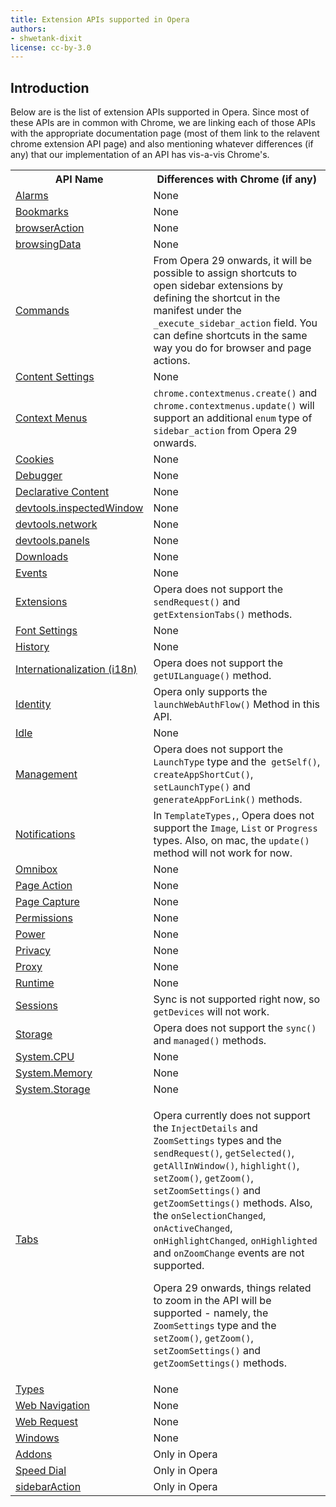 ```yaml
---
title: Extension APIs supported in Opera
authors:
- shwetank-dixit
license: cc-by-3.0
---
```


## Introduction

Below are is the list of extension APIs supported in Opera. Since most of these APIs are in common with Chrome, we are linking each of those APIs with the appropriate documentation page (most of them link to the relavent chrome extension API page) and also mentioning whatever differences (if any) that our implementation of an API has vis-a-vis Chrome's.


<table>
	<tbody>
		<tr>
			<th>API Name</th>
			<th>Differences with Chrome (if any)</th>
		</tr>
		<tr>
			<td><a href="https://developer.chrome.com/apps/alarms">Alarms</a></td>
			<td>None</td>
		</tr>
		<tr>
			<td><a href="https://developer.chrome.com/extensions/bookmarks">Bookmarks</a></td>
			<td>None</td>
		</tr>
		<tr>
			<td><a href="https://developer.chrome.com/extensions/browserAction">browserAction</a></td>
			<td>None</td>
		</tr>
		<tr>
			<td><a href="https://developer.chrome.com/extensions/browsingData">browsingData</a></td>
			<td>None</td>
		</tr>
		<tr>
			<td><a href="https://developer.chrome.com/extensions/commands">Commands</a></td>
			<td>From Opera 29 onwards, it will be possible to assign shortcuts to open sidebar extensions by defining the shortcut in the manifest under the <code>_execute_sidebar_action</code> field. You can define shortcuts in the same way you do for browser and page actions.</td>
		</tr>
		<tr>
			<td><a href="https://developer.chrome.com/extensions/contentSettings">Content Settings</a></td>
			<td>None</td>
		</tr>
		<tr>
			<td><a href="https://developer.chrome.com/extensions/contextMenus">Context Menus</a></td>
			<td><code>chrome.contextmenus.create()</code> and <code>chrome.contextmenus.update()</code> will support an additional <code>enum</code> type of <code>sidebar_action</code> from Opera 29 onwards.</td>
		</tr>
		<tr>
			<td><a href="https://developer.chrome.com/extensions/cookies">Cookies</a></td>
			<td>None</td>
		</tr>
		<tr>
			<td><a href="https://developer.chrome.com/extensions/debugger">Debugger</a></td>
			<td>None</td>
		</tr>
		<tr>
			<td><a href="https://developer.chrome.com/extensions/declarativeContent">Declarative Content</a></td>
			<td>None</td>
		</tr>
		<tr>
			<td><a href="https://developer.chrome.com/extensions/devtools_inspectedWindow">devtools.inspectedWindow</a></td>
			<td>None</td>
		</tr>
		<tr>
			<td><a href="https://developer.chrome.com/extensions/devtools_network">devtools.network</a></td>
			<td>None</td>
		</tr>
		<tr>
			<td><a href="https://developer.chrome.com/extensions/devtools_panels">devtools.panels</a></td>
			<td>None</td>
		</tr>
		<tr>
			<td><a href="https://developer.chrome.com/extensions/downloads">Downloads</a></td>
			<td>None</td>
		</tr>
		<tr>
			<td><a href="https://developer.chrome.com/extensions/events">Events</a></td>
			<td>None</td>
		</tr>
		<tr>
			<td><a href="https://developer.chrome.com/extensions/extensions">Extensions</a></td>
			<td>Opera does not support the <code>sendRequest()</code> and <code>getExtensionTabs()</code> methods.</td>
		</tr>
		<tr>
			<td><a href="https://developer.chrome.com/extensions/fontSettings">Font Settings</a></td>
			<td>None</td>
		</tr>
		<tr>
			<td><a href="https://developer.chrome.com/extensions/history">History</a></td>
			<td>None</td>
		</tr>
		<tr>
			<td><a href="https://developer.chrome.com/extensions/i18n">Internationalization (i18n)</a></td>
			<td>Opera does not support the <code>getUILanguage()</code> method.</td>
		</tr>
		<tr>
			<td><a href="https://developer.chrome.com/extensions/identity">Identity</a></td>
			<td>Opera only supports the <code>launchWebAuthFlow()</code> Method in this API.</td>
		</tr>
		<tr>
			<td><a href="https://developer.chrome.com/extensions/idle">Idle</a></td>
			<td>None</td>
		</tr>
		<tr>
			<td><a href="https://developer.chrome.com/extensions/management">Management</a></td>
			<td>Opera does not support the <code>LaunchType</code> type and the<code> getSelf()</code>, <code>createAppShortCut()</code>, <code>setLaunchType()</code> and <code>generateAppForLink()</code> methods.</td>
		</tr>
		<tr>
			<td><a href="https://developer.chrome.com/extensions/notifications">Notifications</a></td>
			<td>In <code>TemplateTypes,</code>, Opera does not support the <code>Image</code>, <code>List</code> or <code>Progress</code> types. Also, on mac, the <code>update()</code> method will not work for now.</td>
		</tr>
		<tr>
			<td><a href="https://developer.chrome.com/extensions/omnibox">Omnibox</a></td>
			<td>None</td>
		</tr>
		<tr>
			<td><a href="https://developer.chrome.com/extensions/pageAction">Page Action</a></td>
			<td>None</td>
		</tr>
		<tr>
			<td><a href="https://developer.chrome.com/extensions/pageCapture">Page Capture</a></td>
			<td>None</td>
		</tr>
		<tr>
			<td><a href="https://developer.chrome.com/extensions/permissions">Permissions</a></td>
			<td>None</td>
		</tr>
		<tr>
			<td><a href="https://developer.chrome.com/extensions/power">Power</a></td>
			<td>None</td>
		</tr>
		<tr>
			<td><a href="https://developer.chrome.com/extensions/privacy">Privacy</a></td>
			<td>None</td>
		</tr>
		<tr>
			<td><a href="https://developer.chrome.com/extensions/proxy">Proxy</a></td>
			<td>None</td>
		</tr>
		<tr>
			<td><a href="https://developer.chrome.com/extensions/runtime">Runtime</a></td>
			<td>None</td>
		</tr>
		<tr>
			<td><a href="https://developer.chrome.com/extensions/sessions">Sessions</a></td>
			<td>Sync is not supported right now, so <code>getDevices</code> will not work.</td>
		</tr>
		<tr>
			<td><a href="https://developer.chrome.com/extensions/storage">Storage</a></td>
			<td>Opera does not support the <code>sync()</code> and <code>managed()</code> methods.</td>
		</tr>
		<tr>
			<td><a href="https://developer.chrome.com/extensions/system_cpu">System.CPU</a></td>
			<td>None</td>
		</tr>
		<tr>
			<td><a href="https://developer.chrome.com/extensions/system_memory">System.Memory</a></td>
			<td>None</td>
		</tr>
		<tr>
			<td><a href="https://developer.chrome.com/extensions/systemStorage">System.Storage</a></td>
			<td>None</td>
		</tr>
		<tr>
			<td><a href="https://developer.chrome.com/extensions/tabs">Tabs</a></td>
			<td><p>Opera currently does not support the <code>InjectDetails</code> and <code>ZoomSettings</code> types and the <code>sendRequest()</code>, <code>getSelected()</code>, <code>getAllInWindow()</code>, <code>highlight()</code>, <code>setZoom()</code>, <code>getZoom()</code>, <code>setZoomSettings()</code> and <code>getZoomSettings()</code> methods. Also, the <code>onSelectionChanged</code>, <code>onActiveChanged</code>, <code>onHighlightChanged</code>, <code>onHighlighted</code> and <code>onZoomChange</code> events are not supported.</p> <p>Opera 29 onwards, things related to zoom in the API will be supported - namely, the <code>ZoomSettings</code> type and the <code>setZoom()</code>, <code>getZoom()</code>, <code>setZoomSettings()</code> and <code>getZoomSettings()</code> methods. </p> </td>
		</tr>
		<tr>
			<td><a href="https://developer.chrome.com/extensions/types">Types</a></td>
			<td>None</td>
		</tr>
		<tr>
			<td><a href="https://developer.chrome.com/extensions/webNavigation">Web Navigation</a></td>
			<td>None</td>
		</tr>
		<tr>
			<td><a href="https://developer.chrome.com/extensions/webRequest">Web Request</a></td>
			<td>None</td>
		</tr>
		<tr>
			<td><a href="https://developer.chrome.com/extensions/windows">Windows</a></td>
			<td>None</td>
		</tr>
		<tr>
			<td><a href="https://dev.opera.com/extensions/addons.html">Addons</a></td>
			<td>Only in Opera</td>
		</tr>
		<tr>
			<td><a href="https://dev.opera.com/extensions/speeddial.html">Speed Dial</a></td>
			<td>Only in Opera</td>
		</tr>
		<tr>
			<td><a href="https://dev.opera.com/extensions/sidebarAction.html">sidebarAction</a></td>
			<td>Only in Opera</td>
		</tr>
	</tbody>
</table>
